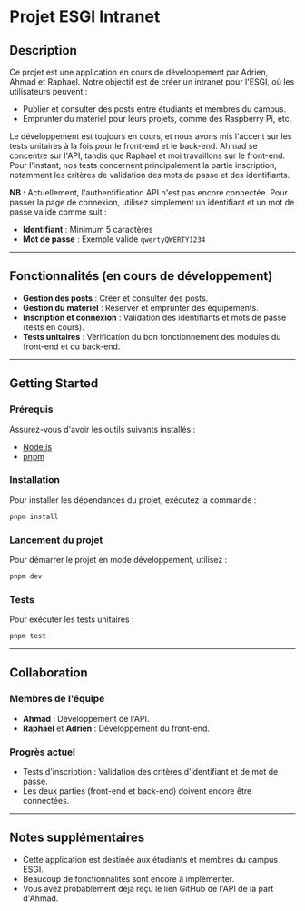 # Projet ESGI Intranet

## Description
Ce projet est une application en cours de développement par Adrien, Ahmad et Raphael. Notre objectif est de créer un intranet pour l'ESGI, où les utilisateurs peuvent :
- Publier et consulter des posts entre étudiants et membres du campus.
- Emprunter du matériel pour leurs projets, comme des Raspberry Pi, etc.

Le développement est toujours en cours, et nous avons mis l'accent sur les tests unitaires à la fois pour le front-end et le back-end. Ahmad se concentre sur l'API, tandis que Raphael et moi travaillons sur le front-end. Pour l'instant, nos tests concernent principalement la partie inscription, notamment les critères de validation des mots de passe et des identifiants.

**NB :** Actuellement, l'authentification API n'est pas encore connectée. Pour passer la page de connexion, utilisez simplement un identifiant et un mot de passe valide comme suit :
- **Identifiant** : Minimum 5 caractères
- **Mot de passe** : Exemple valide `qwertyQWERTY1234`

---

## Fonctionnalités (en cours de développement)
- **Gestion des posts** : Créer et consulter des posts.
- **Gestion du matériel** : Réserver et emprunter des équipements.
- **Inscription et connexion** : Validation des identifiants et mots de passe (tests en cours).
- **Tests unitaires** : Vérification du bon fonctionnement des modules du front-end et du back-end.

---

## Getting Started

### Prérequis
Assurez-vous d'avoir les outils suivants installés :
- [Node.js](https://nodejs.org)
- [pnpm](https://pnpm.io/)

### Installation
Pour installer les dépendances du projet, exécutez la commande :
```bash
pnpm install
```

### Lancement du projet
Pour démarrer le projet en mode développement, utilisez :
```bash
pnpm dev
```

### Tests
Pour exécuter les tests unitaires :
```bash
pnpm test
```

---

## Collaboration

### Membres de l'équipe
- **Ahmad** : Développement de l'API.
- **Raphael** et **Adrien** : Développement du front-end.

### Progrès actuel
- Tests d'inscription : Validation des critères d'identifiant et de mot de passe.
- Les deux parties (front-end et back-end) doivent encore être connectées.

---

## Notes supplémentaires
- Cette application est destinée aux étudiants et membres du campus ESGI.
- Beaucoup de fonctionnalités sont encore à implémenter.
- Vous avez probablement déjà reçu le lien GitHub de l'API de la part d'Ahmad.

